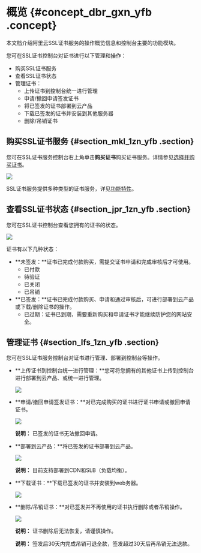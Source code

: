 # 概览 {#concept_dbr_gxn_yfb .concept}

本文档介绍阿里云SSL证书服务的操作概览信息和控制台主要的功能模块。

您可在SSL证书控制台对证书进行以下管理和操作：

-   购买SSL证书服务
-   查看SSL证书状态
-   管理证书：
    -   上传证书到控制台统一进行管理
    -   申请/撤回申请签发证书
    -   将已签发的证书部署到云产品
    -   下载已签发的证书并安装到其他服务器
    -   删除/吊销证书

## 购买SSL证书服务 {#section_mkl_1zn_yfb .section}

您可在SSL证书服务控制台右上角单击**购买证书**购买证书服务。详情参见[选择并购买证书](intl.zh-CN/.md#)。

![](http://static-aliyun-doc.oss-cn-hangzhou.aliyuncs.com/assets/img/65311/154347878733282_zh-CN.png)

SSL证书服务提供多种类型的证书服务，详见[功能特性](../../../../intl.zh-CN/产品简介/功能特性.md#)。

## 查看SSL证书状态 {#section_jpr_1zn_yfb .section}

您可在SSL证书控制台查看您拥有的证书的状态。

![](http://static-aliyun-doc.oss-cn-hangzhou.aliyuncs.com/assets/img/65311/154347878733287_zh-CN.png)

证书有以下几种状态：

-   **未签发：**证书已完成付款购买，需提交证书申请和完成审核后才可使用。
    -   已付款
    -   待验证
    -   已关闭
    -   已吊销
-   **已签发：**证书已完成付款购买、申请和通过审核后，可进行部署到云产品或下载/删除证书的操作。
    -   已过期：证书已到期，需要重新购买和申请证书才能继续防护您的网站安全。

## 管理证书 {#section_lfs_1zn_yfb .section}

您可在SSL证书服务控制台对证书进行管理、部署到控制台等操作。

-   **上传证书到控制台统一进行管理：**您可将您拥有的其他证书上传到控制台进行部署到云产品、或统一进行管理。

    ![](http://static-aliyun-doc.oss-cn-hangzhou.aliyuncs.com/assets/img/65311/154347878733311_zh-CN.png)

-   **申请/撤回申请签发证书：**对已完成购买的证书进行证书申请或撤回申请证书。

    ![](http://static-aliyun-doc.oss-cn-hangzhou.aliyuncs.com/assets/img/65311/154347878733314_zh-CN.png)

    **说明：** 已签发的证书无法撤回申请。

-   **部署到云产品：**将已签发的证书部署到云产品。

    ![](http://static-aliyun-doc.oss-cn-hangzhou.aliyuncs.com/assets/img/65311/154347878733316_zh-CN.png)

    **说明：** 目前支持部署到CDN和SLB（负载均衡）。

-   **下载证书：**下载已签发的证书并安装到web务器。

    ![](http://static-aliyun-doc.oss-cn-hangzhou.aliyuncs.com/assets/img/65311/154347878733344_zh-CN.png)

-   **删除/吊销证书：**对已签发并不再使用的证书执行删除或者吊销操作。

    ![](http://static-aliyun-doc.oss-cn-hangzhou.aliyuncs.com/assets/img/65311/154347878733346_zh-CN.png)

    **说明：** 证书删除后无法恢复，请谨慎操作。

    **说明：** 签发后30天内完成吊销可退全款，签发超过30天后再吊销无法退款。


